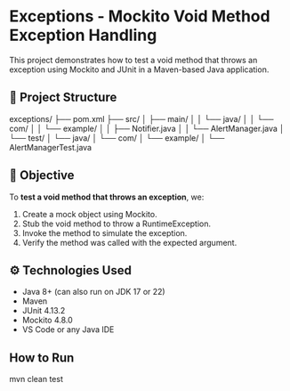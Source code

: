 # Exceptions - Mockito Void Method Exception Handling

This project demonstrates how to test a void method that throws an exception using Mockito and JUnit in a Maven-based Java application.



## 📁 Project Structure

exceptions/
├── pom.xml
├── src/
│ ├── main/
│ │ └── java/
│ │ └── com/
│ │ └── example/
│ │ ├── Notifier.java
│ │ └── AlertManager.java
│ └── test/
│ └── java/
│ └── com/
│ └── example/
│ └── AlertManagerTest.java



## 📌 Objective

To **test a void method that throws an exception**, we:

1. Create a mock object using Mockito.
2. Stub the void method to throw a RuntimeException.
3. Invoke the method to simulate the exception.
4. Verify the method was called with the expected argument.



## ⚙️ Technologies Used

- Java 8+ (can also run on JDK 17 or 22)
- Maven
- JUnit 4.13.2
- Mockito 4.8.0
- VS Code or any Java IDE


## How to Run 

mvn clean test




